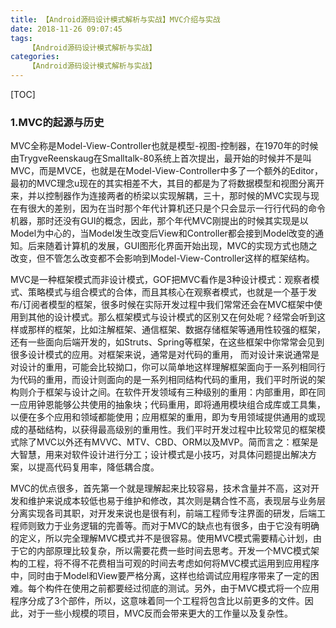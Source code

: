 ```yaml
---
title: 【Android源码设计模式解析与实战】MVC介绍与实战
date: 2018-11-26 09:07:45
tags:
    【Android源码设计模式解析与实战】
categories:
    【Android源码设计模式解析与实战】
---
```



[TOC]

### 1.MVC的起源与历史
MVC全称是Model-View-Controller也就是模型-视图-控制器，在1970年的时候由TrygveReenskaug在Smalltalk-80系统上首次提出，最开始的时候并不是叫MVC，而是MVCE，也就是在Model-View-Controller中多了一个额外的Editor，最初的MVC理念u现在的其实相差不大，其目的都是为了将数据模型和视图分离开来，并以控制器作为连接两者的桥梁以实现解耦，三十，那时候的MVC实现与现在有很大的差别，因为在当时那个年代计算机还只是个只会显示一行行代码的命令机器，那时还没有GUI的概念，因此，那个年代MVC刚提出的时候其实现是以Model为中心的，当Model发生改变后View和Controller都会接到Model改变的通知。后来随着计算机的发展，GUI图形化界面开始出现，MVC的实现方式也随之改变，但不管怎么改变都不会影响到Model-View-Controller这样的框架结构。

MVC是一种框架模式而非设计模式，GOF把MVC看作是3种设计模式：观察者模式、策略模式与组合模式的合体，而且其核心在观察者模式，也就是一个基于发布/订阅者模型的框架，很多时候在实际开发过程中我们常常还会在MVC框架中使用到其他的设计模式。那么框架模式与设计模式的区别又在何处呢？经常会听到这样或那样的框架，比如注解框架、通信框架、数据存储框架等通用性较强的框架，还有一些面向后端开发的，如Struts、Spring等框架，在这些框架中你常常会见到很多设计模式的应用。对框架来说，通常是对代码的重用， 而对设计来说通常是对设计的重用，可能会比较拗口，你可以简单地这样理解框架面向于一系列相同行为代码的重用，而设计则面向的是一系列相同结构代码的重用，我们平时所说的架构则介于框架与设计之间。在软件开发领域有三种级别的重用：内部重用，即在同一应用钟恩能够公共使用的抽象块；代码重用，即将通用模块组合成库或工具集，以便在多个应用和领域都能使用；应用框架的重用，即为专用领域提供通用的或现成的基础结构，以获得最高级别的重用性。我们平时开发过程中比较常见的框架模式除了MVC以外还有MVVC、MTV、CBD、ORM以及MVP。简而言之：框架是大智慧，用来对软件设计进行分工；设计模式是小技巧，对具体问题提出解决方案，以提高代码复用率，降低耦合度。

MVC的优点很多，首先第一个就是理解起来比较容易，技术含量并不高，这对开发和维护来说成本较低也易于维护和修改，其次则是耦合性不高，表现层与业务层分离实现各司其职，对开发来说也是很有利，前端工程师专注界面的研发，后端工程师则致力于业务逻辑的完善等。而对于MVC的缺点也有很多，由于它没有明确的定义，所以完全理解MVC模式并不是很容易。使用MVC模式需要精心计划，由于它的内部原理比较复杂，所以需要花费一些时间去思考。开发一个MVC模式架构的工程，将不得不花费相当可观的时间去考虑如何将MVC模式运用到应用程序中，同时由于Model和View要严格分离，这样也给调试应用程序带来了一定的困难。每个构件在使用之前都要经过彻底的测试。另外，由于MVC模式将一个应用程序分成了3个部件，所以，这意味着同一个工程将包含比以前更多的文件。因此，对于一些小规模的项目，MVC反而会带来更大的工作量以及复杂性。